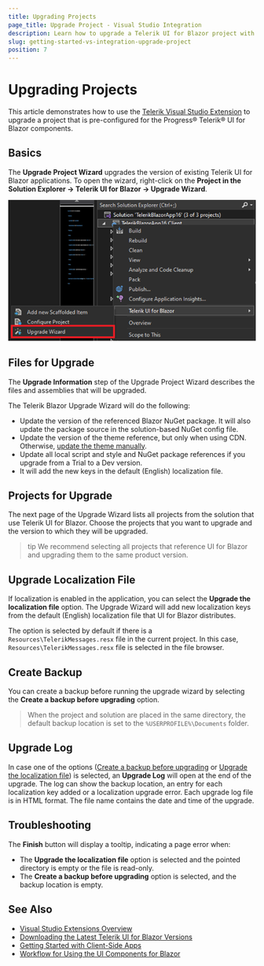 ```yaml
---
title: Upgrading Projects
page_title: Upgrade Project - Visual Studio Integration
description: Learn how to upgrade a Telerik UI for Blazor project with our Visual Studio Extension.
slug: getting-started-vs-integration-upgrade-project
position: 7
---
```


# Upgrading Projects

This article demonstrates how to use the [Telerik Visual Studio Extension](slug:getting-started-vs-integration-overview) to upgrade a project that is pre-configured for the Progress&reg; Telerik&reg; UI for Blazor components.

## Basics

The **Upgrade Project Wizard** upgrades the version of existing Telerik UI for Blazor applications. To open the wizard, right-click on the **Project in the Solution Explorer -> Telerik UI for Blazor -> Upgrade Wizard**.

![Open Upgrade Wizard](images/upgrade-wizard-open.png)

## Files for Upgrade

The **Upgrade Information** step of the Upgrade Project Wizard describes the files and assemblies that will be upgraded.

The Telerik Blazor Upgrade Wizard will do the following:

* Update the version of the referenced Blazor NuGet package. It will also update the package source in the solution-based NuGet config file.
* Update the version of the theme reference, but only when using CDN. Otherwise, [update the theme manually](slug:getting-started-vs-integration-new-project#step-3-select-theme).
* Update all local script and style and NuGet package references if you upgrade from a Trial to a Dev version.
* It will add the new keys in the default (English) localization file.

## Projects for Upgrade

The next page of the Upgrade Wizard lists all projects from the solution that use Telerik UI for Blazor. Choose the projects that you want to upgrade and the version to which they will be upgraded.

>tip We recommend selecting all projects that reference UI for Blazor and upgrading them to the same product version.

## Upgrade Localization File

If localization is enabled in the application, you can select the **Upgrade the localization file** option. The Upgrade Wizard will add new localization keys from the default (English) localization file that UI for Blazor distributes.

The option is selected by default if there is a `Resources\TelerikMessages.resx` file in the current project. In this case, `Resources\TelerikMessages.resx` file is selected in the file browser. 

## Create Backup

You can create a backup before running the upgrade wizard by selecting the **Create a backup before upgrading** option.

>When the project and solution are placed in the same directory, the default backup location is set to the `%USERPROFILE%\Documents` folder.

## Upgrade Log

In case one of the options ([Create a backup before upgrading](#create-backup) or [Upgrade the localization file](#upgrade-localization-file)) is selected, an **Upgrade Log** will open at the end of the upgrade. The log can show the backup location, an entry for each localization key added or a localization upgrade error. Each upgrade log file is in HTML format. The file name contains the date and time of the upgrade.

## Troubleshooting

The **Finish** button will display a tooltip, indicating a page error when:

* The **Upgrade the localization file** option is selected and the pointed directory is empty or the file is read-only.
* The **Create a backup before upgrading** option is selected, and the backup location is empty.

## See Also

* [Visual Studio Extensions Overview](slug:getting-started-vs-integration-overview)
* [Downloading the Latest Telerik UI for Blazor Versions](slug:getting-started-vs-integration-latest-version)
* [Getting Started with Client-Side Apps](slug:getting-started/client-side)
* [Workflow for Using the UI Components for Blazor](slug:getting-started/what-you-need)
